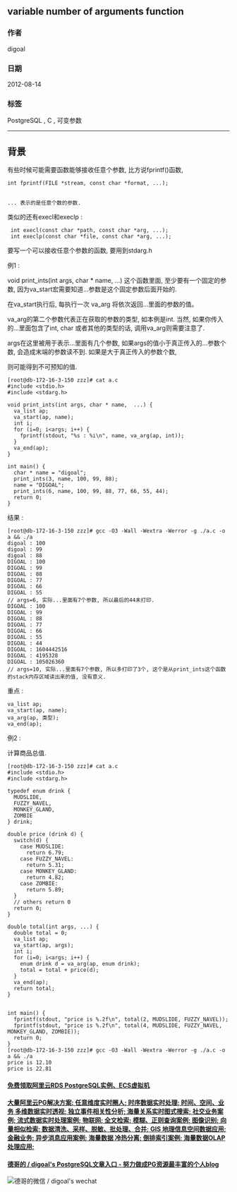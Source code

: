 ## variable number of arguments function  
              
### 作者                                                           
digoal         
                
### 日期           
2012-08-14          
            
### 标签         
PostgreSQL , C , 可变参数        
              
----        
                 
## 背景        
有些时候可能需要函数能够接收任意个参数, 比方说fprintf()函数,   
  
```  
int fprintf(FILE *stream, const char *format, ...);  
  
  
... 表示的是任意个数的参数.  
```  
  
类似的还有execl和execlp :         
  
```  
 int execl(const char *path, const char *arg, ...);  
 int execlp(const char *file, const char *arg, ...);  
```  
  
要写一个可以接收任意个参数的函数, 要用到stdarg.h  
  
例1 :   
  
void print_ints(int args, char * name,  ...) 这个函数里面, 至少要有一个固定的参数, 因为va_start宏需要知道...参数是这个固定参数后面开始的.  
  
在va_start执行后, 每执行一次 va_arg 将依次返回...里面的参数的值。  
  
va_arg的第二个参数代表正在获取的参数的类型, 如本例是int. 当然, 如果你传入的...里面包含了int, char 或者其他的类型的话, 调用va_arg则需要注意了.  
  
args在这里被用于表示...里面有几个参数, 如果args的值小于真正传入的...参数个数, 会造成末端的参数读不到. 如果是大于真正传入的参数个数,   
  
则可能得到不可预知的值.   
  
```  
[root@db-172-16-3-150 zzz]# cat a.c  
#include <stdio.h>  
#include <stdarg.h>  
  
void print_ints(int args, char * name,  ...) {  
  va_list ap;  
  va_start(ap, name);  
  int i;  
  for (i=0; i<args; i++) {  
    fprintf(stdout, "%s : %i\n", name, va_arg(ap, int));  
  }  
  va_end(ap);  
}  
  
int main() {  
  char * name = "digoal";  
  print_ints(3, name, 100, 99, 88);  
  name = "DIGOAL";  
  print_ints(6, name, 100, 99, 88, 77, 66, 55, 44);  
  return 0;  
}  
```  
  
结果 :   
  
```  
[root@db-172-16-3-150 zzz]# gcc -O3 -Wall -Wextra -Werror -g ./a.c -o a && ./a  
digoal : 100  
digoal : 99  
digoal : 88  
DIGOAL : 100  
DIGOAL : 99  
DIGOAL : 88  
DIGOAL : 77  
DIGOAL : 66  
DIGOAL : 55  
// args=6, 实际...里面有7个参数, 所以最后的44未打印.  
DIGOAL : 100  
DIGOAL : 99  
DIGOAL : 88  
DIGOAL : 77  
DIGOAL : 66  
DIGOAL : 55  
DIGOAL : 44  
DIGOAL : 1604442516  
DIGOAL : 4195328  
DIGOAL : 105026360  
// args=10, 实际...里面有7个参数, 所以多打印了3个, 这个是从print_ints这个函数的stack内存区域读出来的值, 没有意义.  
```  
  
重点 :   
  
```  
va_list ap;  
va_start(ap, name);  
va_arg(ap, 类型);  
va_end(ap);  
```  
  
例2 :   
  
计算商品总值.  
  
```  
[root@db-172-16-3-150 zzz]# cat a.c  
#include <stdio.h>  
#include <stdarg.h>  
  
typedef enum drink {  
  MUDSLIDE,   
  FUZZY_NAVEL,  
  MONKEY_GLAND,  
  ZOMBIE  
} drink;  
  
double price (drink d) {  
  switch(d) {  
    case MUDSLIDE:  
      return 6.79;  
    case FUZZY_NAVEL:  
      return 5.31;  
    case MONKEY_GLAND:  
      return 4.82;  
    case ZOMBIE:  
      return 5.89;  
  }  
  // others return 0  
  return 0;  
}  
  
double total(int args, ...) {  
  double total = 0;  
  va_list ap;  
  va_start(ap, args);  
  int i;  
  for (i=0; i<args; i++) {  
    enum drink d = va_arg(ap, enum drink);  
    total = total + price(d);  
  }  
  va_end(ap);  
  return total;  
}  
  
  
int main() {  
  fprintf(stdout, "price is %.2f\n", total(2, MUDSLIDE, FUZZY_NAVEL));  
  fprintf(stdout, "price is %.2f\n", total(4, MUDSLIDE, FUZZY_NAVEL, MONKEY_GLAND, ZOMBIE));  
  return 0;  
}  
[root@db-172-16-3-150 zzz]# gcc -O3 -Wall -Wextra -Werror -g ./a.c -o a && ./a  
price is 12.10  
price is 22.81        
```  

  
  
  
  
  
  
  
  
  
  
  
  
  
  
  
  
  
  
  
  
  
  
  
  
  
  
  
  
  
  
  
  
  
  
  
  
  
#### [免费领取阿里云RDS PostgreSQL实例、ECS虚拟机](https://www.aliyun.com/database/postgresqlactivity "57258f76c37864c6e6d23383d05714ea")
  
  
#### [大量阿里云PG解决方案: 任意维度实时圈人; 时序数据实时处理; 时间、空间、业务 多维数据实时透视; 独立事件相关性分析; 海量关系实时图式搜索; 社交业务案例; 流式数据实时处理案例; 物联网; 全文检索; 模糊、正则查询案例; 图像识别; 向量相似检索; 数据清洗、采样、脱敏、批处理、合并; GIS 地理信息空间数据应用; 金融业务; 异步消息应用案例; 海量数据 冷热分离; 倒排索引案例; 海量数据OLAP处理应用;](https://yq.aliyun.com/topic/118 "40cff096e9ed7122c512b35d8561d9c8")
  
  
#### [德哥的 / digoal's PostgreSQL文章入口 - 努力做成PG资源最丰富的个人blog](https://github.com/digoal/blog/blob/master/README.md "22709685feb7cab07d30f30387f0a9ae")
  
  
![德哥的微信 / digoal's wechat](../pic/digoal_weixin.jpg "f7ad92eeba24523fd47a6e1a0e691b59")
  
